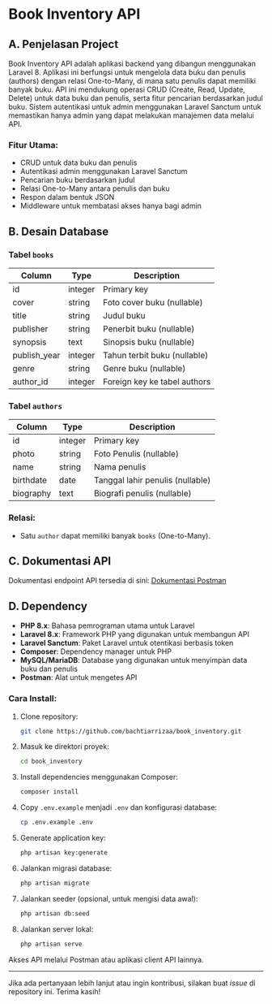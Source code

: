 # Book Inventory API

## A. Penjelasan Project

Book Inventory API adalah aplikasi backend yang dibangun menggunakan Laravel 8. Aplikasi ini berfungsi untuk mengelola data buku dan penulis (authors) dengan relasi One-to-Many, di mana satu penulis dapat memiliki banyak buku. API ini mendukung operasi CRUD (Create, Read, Update, Delete) untuk data buku dan penulis, serta fitur pencarian berdasarkan judul buku. Sistem autentikasi untuk admin menggunakan Laravel Sanctum untuk memastikan hanya admin yang dapat melakukan manajemen data melalui API.

### Fitur Utama:

-   CRUD untuk data buku dan penulis
-   Autentikasi admin menggunakan Laravel Sanctum
-   Pencarian buku berdasarkan judul
-   Relasi One-to-Many antara penulis dan buku
-   Respon dalam bentuk JSON
-   Middleware untuk membatasi akses hanya bagi admin

## B. Desain Database

### Tabel `books`

| Column       | Type    | Description                  |
| ------------ | ------- | ---------------------------- |
| id           | integer | Primary key                  |
| cover        | string  | Foto cover buku (nullable)   |
| title        | string  | Judul buku                   |
| publisher    | string  | Penerbit buku (nullable)     |
| synopsis     | text    | Sinopsis buku (nullable)     |
| publish_year | integer | Tahun terbit buku (nullable) |
| genre        | string  | Genre buku (nullable)        |
| author_id    | integer | Foreign key ke tabel authors |

### Tabel `authors`

| Column    | Type    | Description                      |
| --------- | ------- | -------------------------------- |
| id        | integer | Primary key                      |
| photo     | string  | Foto Penulis (nullable)          |
| name      | string  | Nama penulis                     |
| birthdate | date    | Tanggal lahir penulis (nullable) |
| biography | text    | Biografi penulis (nullable)      |

### Relasi:

-   Satu `author` dapat memiliki banyak `books` (One-to-Many).

## C. Dokumentasi API

Dokumentasi endpoint API tersedia di sini:
[Dokumentasi Postman](https://documenter.getpostman.com/view/34641104/2sAXxTaVK8)

## D. Dependency

-   **PHP 8.x**: Bahasa pemrograman utama untuk Laravel
-   **Laravel 8.x**: Framework PHP yang digunakan untuk membangun API
-   **Laravel Sanctum**: Paket Laravel untuk otentikasi berbasis token
-   **Composer**: Dependency manager untuk PHP
-   **MySQL/MariaDB**: Database yang digunakan untuk menyimpan data buku dan penulis
-   **Postman**: Alat untuk mengetes API

### Cara Install:

1. Clone repository:

    ```bash
    git clone https://github.com/bachtiarrizaa/book_inventory.git
    ```

2. Masuk ke direktori proyek:

    ```bash
    cd book_inventory
    ```

3. Install dependencies menggunakan Composer:

    ```bash
    composer install
    ```

4. Copy `.env.example` menjadi `.env` dan konfigurasi database:

    ```bash
    cp .env.example .env
    ```

5. Generate application key:

    ```bash
    php artisan key:generate
    ```

6. Jalankan migrasi database:

    ```bash
    php artisan migrate
    ```

7. Jalankan seeder (opsional, untuk mengisi data awal):

    ```bash
    php artisan db:seed
    ```

8. Jalankan server lokal:

    ```bash
    php artisan serve
    ```

Akses API melalui Postman atau aplikasi client API lainnya.

---

Jika ada pertanyaan lebih lanjut atau ingin kontribusi, silakan buat _issue_ di repository ini. Terima kasih!
